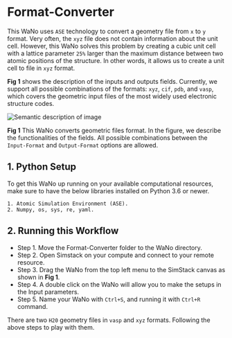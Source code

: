# Format-Converter

This WaNo uses `ASE` technology to convert a geometry file from `x` to `y` format. Very often, the `xyz` file does not contain information about the unit cell. However, this WaNo solves this problem by creating a cubic unit cell with a lattice parameter `25%` larger than the maximum distance between two atomic positions of the structure. In other words, it allows us to create a unit cell to file in `xyz` format.

**Fig 1** shows the description of the inputs and outputs fields. Currently, we support all possible combinations of the formats: `xyz`, `cif`, `pdb`, and `vasp`, which covers the geometric input files of the most widely used electronic structure codes.

![Semantic description of image](1Wano-Format_Converter.png)

**Fig 1** This WaNo converts geometric files format. In the figure, we describe the functionalities of the fields. All possible combinations between the `Input-Format` and `Output-Format` options are allowed.

## 1. Python Setup
To get this WaNo up running on your available computational resources, make sure to have the below libraries installed on Python 3.6 or newer.

```
1. Atomic Simulation Environment (ASE).
2. Numpy, os, sys, re, yaml. 
```

## 2. Running this Workflow

- Step 1. Move the Format-Converter folder to the WaNo directory. 
- Step 2. Open Simstack on your compute and connect to your remote resource.
- Step 3. Drag the WaNo from the top left menu to the SimStack canvas as shown in **Fig 1**.
- Step 4. A double click on the WaNo will allow you to make the setups in the Input parameters.
- Step 5. Name your WaNo with `Ctrl+S`, and running it with `Ctrl+R` command.

There are two `H20` geometry files in `vasp` and `xyz` formats. Following the above steps to play with them. 
